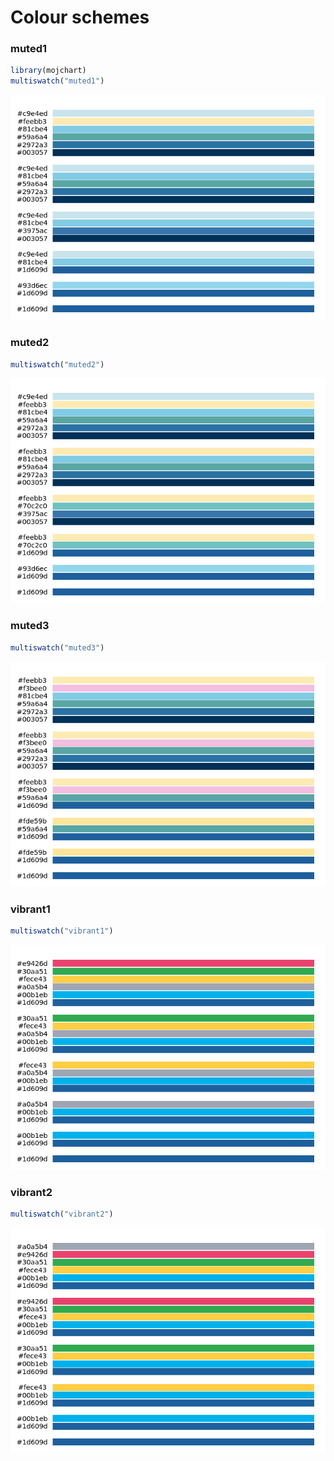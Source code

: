 
<!-- schemes.md is generated from schemes.Rmd. Please edit that file -->

# Colour schemes

### muted1

``` r
library(mojchart)
multiswatch("muted1")
```

![](../figures/schemes-muted1-1.png)<!-- -->

### muted2

``` r
multiswatch("muted2")
```

![](../figures/schemes-muted2-1.png)<!-- -->

### muted3

``` r
multiswatch("muted3")
```

![](../figures/schemes-muted3-1.png)<!-- -->

### vibrant1

``` r
multiswatch("vibrant1")
```

![](../figures/schemes-vibrant1-1.png)<!-- -->

### vibrant2

``` r
multiswatch("vibrant2")
```

![](../figures/schemes-vibrant2-1.png)<!-- -->
